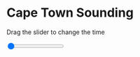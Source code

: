 <h1>Cape Town Sounding</h1>
<p>Drag the slider to change the time</p>

<div class="slidecontainer">
<input oninput='setImage(this)' class="slider" type="range" min="0" max="7" value="0" step="1" />
<img id='img'/>
</div>

<script>
var img = document.getElementById('img');
var img_array = ['/assets/images/skwt/skd_cpt_wrfout_d01_2020-06-25_12:00:00.png',
'/assets/images/skwt/skd_cpt_wrfout_d01_2020-06-25_18:00:00.png',
'/assets/images/skwt/skd_cpt_wrfout_d01_2020-06-26_00:00:00.png',
'/assets/images/skwt/skd_cpt_wrfout_d01_2020-06-26_06:00:00.png',
'/assets/images/skwt/skd_cpt_wrfout_d01_2020-06-26_12:00:00.png',
'/assets/images/skwt/skd_cpt_wrfout_d01_2020-06-26_18:00:00.png',
'/assets/images/skwt/skd_cpt_wrfout_d01_2020-06-27_00:00:00.png',];
function setImage(obj)
{
        var value = obj.value;
        img.src = img_array[value];

}
</script>
